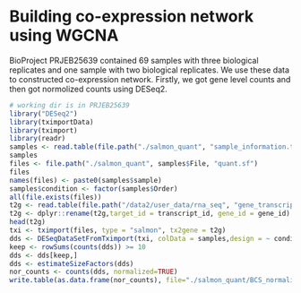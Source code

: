 # Building co-expression network using WGCNA
BioProject PRJEB25639 contained 69 samples with three biological replicates and one sample with two biological replicates.
We use these data to constructed co-expression network.
Firstly, we got gene level counts and then got normolized counts using DESeq2.

```R
# working dir is in PRJEB25639
library("DESeq2")
library(tximportData)
library(tximport)
library(readr)
samples <- read.table(file.path("./salmon_quant", "sample_information.txt"), header = TRUE, sep = '\t')
samples
files <- file.path("./salmon_quant", samples$File, "quant.sf")
files
names(files) <- paste0(samples$sample)
samples$condition <- factor(samples$Order)
all(file.exists(files))
t2g <- read.table(file.path("/data2/user_data/rna_seq", "gene_transcript_list.txt"), header = TRUE)
t2g <- dplyr::rename(t2g,target_id = transcript_id, gene_id = gene_id)
head(t2g)
txi <- tximport(files, type = "salmon", tx2gene = t2g)
dds <- DESeqDataSetFromTximport(txi, colData = samples,design = ~ condition)
keep <- rowSums(counts(dds)) >= 10
dds <- dds[keep,]
dds <- estimateSizeFactors(dds)
nor_counts <- counts(dds, normalized=TRUE)
write.table(as.data.frame(nor_counts), file="./salmon_quant/BCS_normalized_count.tsv")
```